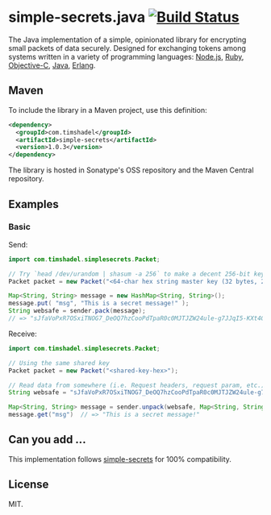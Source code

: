 # simple-secrets.java [![Build Status](https://travis-ci.org/timshadel/simple-secrets.java.png?branch=master)](https://travis-ci.org/timshadel/simple-secrets.java)

The Java implementation of a simple, opinionated library for encrypting small packets of data securely. Designed for exchanging tokens among systems written in a variety of programming languages: [Node.js][simple-secrets], [Ruby][simple-secrets.rb], [Objective-C][SimpleSecrets], [Java][simple-secrets.java], [Erlang][simple_secrets.erl].

[simple-secrets]: https://github.com/timshadel/simple-secrets
[simple-secrets.rb]: https://github.com/timshadel/simple-secrets.rb
[SimpleSecrets]: https://github.com/timshadel/SimpleSecrets
[simple-secrets.java]: https://github.com/timshadel/simple-secrets.java
[simple_secrets.erl]: https://github.com/CamShaft/simple_secrets.erl

## Maven

To include the library in a Maven project, use this definition:

```xml
<dependency>
  <groupId>com.timshadel</groupId>
  <artifactId>simple-secrets</artifactId>
  <version>1.0.3</version>
</dependency>
```

The library is hosted in Sonatype's OSS repository and the Maven Central repository.


## Examples

### Basic

Send:

```java
import com.timshadel.simplesecrets.Packet;

// Try `head /dev/urandom | shasum -a 256` to make a decent 256-bit key
Packet packet = new Packet("<64-char hex string master key (32 bytes, 256 bits)>");

Map<String, String> message = new HashMap<String, String>();
message.put( "msg", "This is a secret message!" );
String websafe = sender.pack(message);
// => "sJfaVoPxR7OSxiTNOG7_DeOQ7hzCooPdTpaR0c0MJTJZW24ule-g7JJqI5-KXt4GbAIY0jOel8HuZooWhMjW_lElOjvTjJ51T6C6r2lOPCHT5La2hEl-x9Zm9WyeIUw05XRhulDn"
```

Receive:

```java
import com.timshadel.simplesecrets.Packet;

// Using the same shared key
Packet packet = new Packet("<shared-key-hex>");

// Read data from somewhere (i.e. Request headers, request param, etc.)
String websafe = "sJfaVoPxR7OSxiTNOG7_DeOQ7hzCooPdTpaR0c0MJTJZW24ule-g7JJqI5-KXt4GbAIY0jOel8HuZooWhMjW_lElOjvTjJ51T6C6r2lOPCHT5La2hEl-x9Zm9WyeIUw05XRhulDn";

Map<String, String> message = sender.unpack(websafe, Map<String, String>.class);
message.get("msg")  // => "This is a secret message!"
```


## Can you add ...

This implementation follows [simple-secrets] for 100% compatibility.

## License 

MIT.
